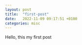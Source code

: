 ```yaml
---
layout: post
title:  "first-post"
date:   2022-11-09 09:17:51 +0100
categories: misc
---
```


Hello, this my first post
